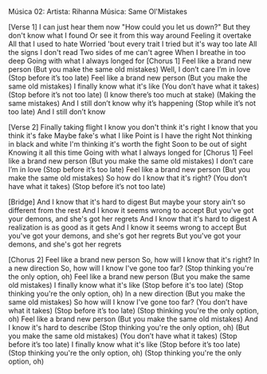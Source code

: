Música 02:
Artista: Rihanna
Música: Same Ol'Mistakes


[Verse 1]
I can just hear them now
"How could you let us down?"
But they don't know what I found
Or see it from this way around
Feeling it overtake
All that I used to hate
Worried 'bout every trait
I tried but it's way too late
All the signs I don't read
Two sides of me can't agree
When I breathe in too deep
Going with what I always longed for
[Chorus 1]
Feel like a brand new person
(But you make the same old mistakes)
Well, I don’t care I’m in love
(Stop before it’s too late)
Feel like a brand new person
(But you make the same old mistakes)
I finally know what it's like
(You don’t have what it takes)
(Stop before it’s not too late)
(I know there’s too much at stake)
(Making the same mistakes)
And I still don’t know why it’s happening
(Stop while it’s not too late)
And I still don’t know

[Verse 2]
Finally taking flight
I know you don't think it's right
I know that you think it's fake
Maybe fake's what I like
Point is I have the right
Not thinking in black and white
I'm thinking it's worth the fight
Soon to be out of sight
Knowing it all this time
Going with what I always longed for
[Chorus 1]
Feel like a brand new person
(But you make the same old mistakes)
I don’t care I’m in love
(Stop before it’s too late)
Feel like a brand new person
(But you make the same old mistakes)
So how do I know that it's right?
(You don’t have what it takes)
(Stop before it’s not too late)

[Bridge]
And I know that it's hard to digest
But maybe your story ain’t so different from the rest
And I know it seems wrong to accept
But you've got your demons, and she's got her regrets
And I know that it's hard to digest
A realization is as good as it gets
And I know it seems wrong to accept
But you've got your demons, and she's got her regrets
But you've got your demons, and she's got her regrets

[Chorus 2]
Feel like a brand new person
So, how will I know that it's right?
In a new direction
So, how will I know I've gone too far?
(Stop thinking you're the only option, oh)
Feel like a brand new person
(But you make the same old mistakes)
I finally know what it's like
(Stop before it's too late)
(Stop thinking you're the only option, oh)
In a new direction
(But you make the same old mistakes)
So how will I know I've gone too far?
(You don’t have what it takes)
(Stop before it’s too late)
(Stop thinking you're the only option, oh)
Feel like a brand new person
(But you make the same old mistakes)
And I know it's hard to describe
(Stop thinking you're the only option, oh)
(But you make the same old mistakes)
(You don’t have what it takes)
(Stop before it’s too late)
I finally know what it's like
(Stop before it’s too late)
(Stop thinking you're the only option, oh)
(Stop thinking you're the only option, oh)